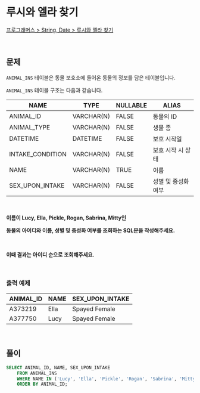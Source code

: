 # 루시와 엘라 찾기

[프로그래머스 > String, Date > 루시와 엘라 찾기](https://school.programmers.co.kr/learn/courses/30/lessons/59046)

<br/>

## 문제

`ANIMAL_INS` 테이블은 동물 보호소에 들어온 동물의 정보를 담은 테이블입니다.

`ANIMAL_INS` 테이블 구조는 다음과 같습니다.

| NAME                | TYPE       | NULLABLE | ALIAS              |
| ------------------- | ---------- | -------- | ------------------ |
| ANIMAL_ID           | VARCHAR(N) | FALSE    | 동물의 ID           |
| ANIMAL_TYPE         | VARCHAR(N) | FALSE    | 생물 종             |
| DATETIME            | DATETIME   | FALSE    | 보호 시작일          |
| INTAKE_CONDITION    | VARCHAR(N) | FALSE    | 보호 시작 시 상태    |
| NAME                | VARCHAR(N) | TRUE     | 이름                |
| SEX_UPON_INTAKE     | VARCHAR(N) | FALSE    | 성별 및 중성화 여부   |

<br/>

**이름이 Lucy, Ella, Pickle, Rogan, Sabrina, Mitty인**

**동물의 아이디와 이름, 성별 및 중성화 여부를 조회하는 SQL문을 작성해주세요.**

<br/>

**이때 결과는 아이디 순으로 조회해주세요.**

<br/>

### 출력 예제

| ANIMAL_ID | NAME | SEX_UPON_INTAKE |
| --------- | ---- | --------------- |
| A373219   | Ella | Spayed Female   |
| A377750   | Lucy | Spayed Female   |

<br/>

## 풀이

```SQL
SELECT ANIMAL_ID, NAME, SEX_UPON_INTAKE
    FROM ANIMAL_INS
    WHERE NAME IN ('Lucy', 'Ella', 'Pickle', 'Rogan', 'Sabrina', 'Mitty')
    ORDER BY ANIMAL_ID;
```
